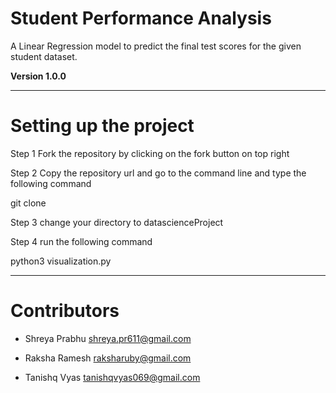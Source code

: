 # Student Performance Analysis

A Linear Regression model to predict the final test scores for the given student dataset.

**Version 1.0.0**

---
# Setting up the project

Step 1
Fork the repository by clicking on the fork button on top right

Step 2
Copy the repository url and go to the command line and type the following command

git clone <url>
  
Step 3
change your directory to datascienceProject

Step 4
run the following command

python3 visualization.py

---
# Contributors

- Shreya Prabhu <shreya.pr611@gmail.com>

- Raksha Ramesh <raksharuby@gmail.com>

- Tanishq Vyas <tanishqvyas069@gmail.com>





